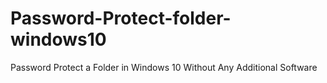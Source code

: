 # Password-Protect-folder-windows10
Password Protect a Folder in Windows 10 Without Any Additional Software
